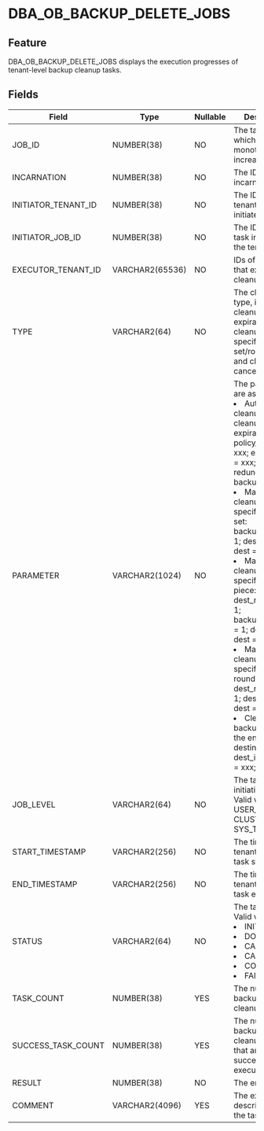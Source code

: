 # DBA_OB_BACKUP_DELETE_JOBS
## Feature
DBA_OB_BACKUP_DELETE_JOBS displays the execution progresses of tenant-level backup cleanup tasks.
## Fields

| Field | Type | Nullable | Description |
| --- | --- | --- | --- |
| JOB_ID | NUMBER(38) | NO | The task ID, which monotonically increases. |
| INCARNATION | NUMBER(38) | NO | The ID of the incarnation. |
| INITIATOR_TENANT_ID | NUMBER(38) | NO | The ID of the tenant that initiated the task. |
| INITIATOR_JOB_ID | NUMBER(38) | NO | The ID of the task initiated by the tenant. |
| EXECUTOR_TENANT_ID | VARCHAR2(65536) | NO | IDs of tenants that execute the cleanup task. |
| TYPE | VARCHAR2(64) | NO | The cleanup type, including cleanup upon expiration, cleanup for a specified backup set/round/piece, and cleanup canceling. |
| PARAMETER | VARCHAR2(1024) | NO | The parameters are as follows:<li>Automatic cleanup or cleanup upon expiration: policy_name = xxx; expired_time = xxx; redundancy:2; backup_copies:1;<li>Manual cleanup for a specified backup set: backup_set_id = 1; dest_id = 1; dest = xxxxx;<li>Manual cleanup for a specified backup piece: dest_round_id = 1; backup_piece_id = 1; dest_id = 1; dest = xxxx;<li>Manual cleanup for a specified backup round: dest_round_id = 1; dest_id = 1; dest = xxxx;<li>Cleanup of backup data on the entire destination: dest_id = 1; dest = xxx; |
| JOB_LEVEL | VARCHAR2(64) | NO | The task initiation level. Valid values: USER_TENANT, CLUSTER, and SYS_TENANT. |
| START_TIMESTAMP | VARCHAR2(256) | NO | The time on the tenant when the task started. |
| END_TIMESTAMP | VARCHAR2(256) | NO | The time on the tenant when the task ended. |
| STATUS | VARCHAR2(64) | NO | The task status. Valid values:<li>INIT<li>DOING<li>CANCELING<li>CANCELED<li>COMPLETED<li>FAILED |
| TASK_COUNT | NUMBER(38) | YES | The number of backup set/piece cleanup tasks. |
| SUCCESS_TASK_COUNT | NUMBER(38) | YES | The number of backup set/piece cleanup tasks that are successfully executed. |
| RESULT | NUMBER(38) | NO | The error code. |
| COMMENT | VARCHAR2(4096) | YES | The execution description of the task. |
